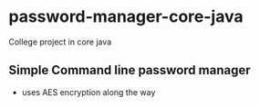 # password-manager-core-java

College project in core java

## Simple Command line password manager 
* uses AES encryption along the way
